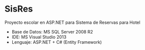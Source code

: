 SisRes
======

Proyecto escolar en ASP.NET para Sistema de Reservas para Hotel

- Base de Datos: MS SQL Server 2008 R2
- IDE: MS Visual Studio 2013
- Lenguaje: ASP.NET + C# (Entity Framework)
